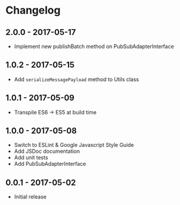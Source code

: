 # Changelog

## 2.0.0 - 2017-05-17

* Implement new publishBatch method on PubSubAdapterInterface

## 1.0.2 - 2017-05-15

* Add `serializeMessagePayload` method to Utils class

## 1.0.1 - 2017-05-09

* Transpile ES6 -> ES5 at build time

## 1.0.0 - 2017-05-08

* Switch to ESLint & Google Javascript Style Guide
* Add JSDoc documentation
* Add unit tests
* Add PubSubAdapterInterface

## 0.0.1 - 2017-05-02

* Initial release
